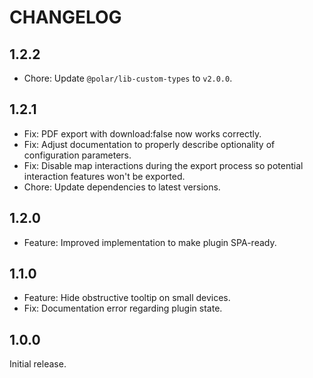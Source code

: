 # CHANGELOG

## 1.2.2

- Chore: Update `@polar/lib-custom-types` to `v2.0.0`.

## 1.2.1

- Fix: PDF export with download:false now works correctly.
- Fix: Adjust documentation to properly describe optionality of configuration parameters.
- Fix: Disable map interactions during the export process so potential interaction features won't be exported.
- Chore: Update dependencies to latest versions.

## 1.2.0

- Feature: Improved implementation to make plugin SPA-ready.

## 1.1.0

- Feature: Hide obstructive tooltip on small devices.
- Fix: Documentation error regarding plugin state.

## 1.0.0

Initial release.
